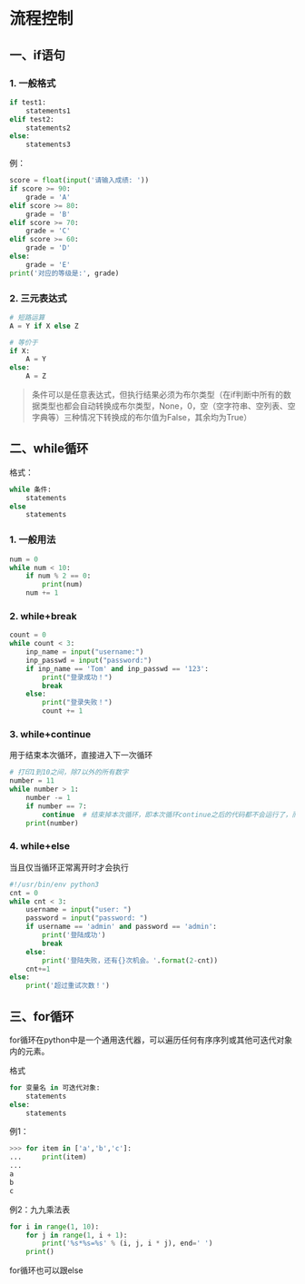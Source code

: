 # 流程控制

## 一、if语句

### 1. 一般格式

```python
if test1:
    statements1
elif test2:
    statements2
else:
    statements3
```

例：

```python
score = float(input('请输入成绩: '))
if score >= 90:
    grade = 'A'
elif score >= 80:
    grade = 'B'
elif score >= 70:
    grade = 'C'
elif score >= 60:
    grade = 'D'
else:
    grade = 'E'
print('对应的等级是:', grade)
```

### 2. 三元表达式

```python
# 短路运算
A = Y if X else Z

# 等价于
if X:
    A = Y
else:
    A = Z
```

> 条件可以是任意表达式，但执行结果必须为布尔类型（在if判断中所有的数据类型也都会自动转换成布尔类型，None，0，空（空字符串、空列表、空字典等）三种情况下转换成的布尔值为False，其余均为True）


## 二、while循环

格式：

```python
while 条件:
    statements
else
    statements
```

### 1. 一般用法

```python
num = 0
while num < 10:
    if num % 2 == 0:
        print(num)
    num += 1
```

### 2. while+break

```python
count = 0
while count < 3:
    inp_name = input("username:")
    inp_passwd = input("password:")
    if inp_name == 'Tom' and inp_passwd == '123':
        print("登录成功！")
        break
    else:
        print("登录失败！")
        count += 1
```

### 3. while+continue

用于结束本次循环，直接进入下一次循环

```python
# 打印1到10之间，除7以外的所有数字
number = 11
while number > 1:
    number -= 1
    if number == 7:
        continue  # 结束掉本次循环，即本次循环continue之后的代码都不会运行了，而是直接进入下一次循环
    print(number)
```

### 4. while+else

当且仅当循环正常离开时才会执行

```python
#!/usr/bin/env python3
cnt = 0
while cnt < 3:
    username = input("user: ")
    password = input("password: ")
    if username == 'admin' and password == 'admin':
        print('登陆成功')
        break
    else:
        print('登陆失败，还有{}次机会。'.format(2-cnt))
    cnt+=1
else:
    print('超过重试次数！')
```

## 三、for循环

for循环在python中是一个通用迭代器，可以遍历任何有序序列或其他可迭代对象内的元素。

格式

```python
for 变量名 in 可迭代对象:
    statements
else:
    statements
```

例1：

```python
>>> for item in ['a','b','c']:
...     print(item)
...
a
b
c
```

例2：九九乘法表

```python
for i in range(1, 10):
    for j in range(1, i + 1):
        print('%s*%s=%s' % (i, j, i * j), end=' ')
    print()
```



for循环也可以跟else